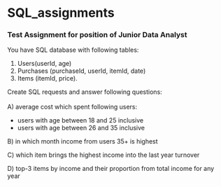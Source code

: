 # SQL_assignments

### Test Assignment for position of Junior Data Analyst<br>
   You have SQL database with following tables:
1) Users(userId, age)
2) Purchases (purchaseId, userId, itemId, date)
3) Items (itemId, price).

Create SQL requests and answer following questions:<br>
<br>
 А) average cost which spent following users:
- users with age between 18 and 25 inclusive
- users with age between 26 and 35 inclusive<br>

B) in which month income from users 35+ is highest

C) which item brings the highest income into the last year turnover

D) top-3 items by income and their proportion from total income for any year

